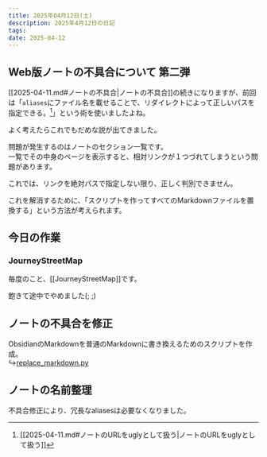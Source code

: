 ```yaml
---
title: 2025年04月12日(土)
description: 2025年4月12日の日記
tags: 
date: 2025-04-12
---
```

## Web版ノートの不具合について 第二弾
[[2025-04-11.md#ノートの不具合|ノートの不具合]]の続きになりますが、前回は「`aliases`にファイル名を載せることで、リダイレクトによって正しいパスを指定できる。[^1]」という術を使いましたよね。

よく考えたらこれでもだめな説が出てきました。

問題が発生するのはノートのセクション一覧です。  
一覧でその中身のページを表示すると、相対リンクが１つづれてしまうという問題があります。

これでは、リンクを絶対パスで指定しない限り、正しく判別できません。

これを解消するために、「スクリプトを作ってすべてのMarkdownファイルを置換する」という方法が考えられます。

## 今日の作業
### JourneyStreetMap
毎度のこと、[[JourneyStreetMap]]です。

飽きて途中でやめました(; ;)

## ノートの不具合を修正
ObsidianのMarkdownを普通のMarkdownに書き換えるためのスクリプトを作成。  
↪[replace_markdown.py](https://github.com/yossy4411/note-web/blob/c9fd69796ad2d4896b99ac0327d31c06c47c5493/replace_markdown.py)

## ノートの名前整理
不具合修正により、冗長なaliasesは必要なくなりました。

[^1]: [[2025-04-11.md#ノートのURLをuglyとして扱う|ノートのURLをuglyとして扱う]]
